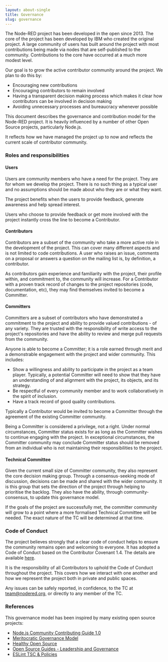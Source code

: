 ```yaml
---
layout: about-single
title: Governance
slug: governance
---
```


The Node-RED project has been developed in the open since 2013. The core of the
project has been developed by IBM who created the original project. A large
community of users has built around the project with most contributions being
made via nodes that are self-published to the community. Contributions to the
core have occurred at a much more modest level.

Our goal is to grow the active contributor community around the project. We plan
to do this by:

 - Encouraging new contributions
 - Encouraging contributors to remain involved
 - Having a transparent decision making process which makes it clear how
   contributors can be involved in decision making
 - Avoiding unnecessary processes and bureaucracy whenever possible

This document describes the governance and contribution model for the Node-RED
project. It is heavily influenced by a number of other Open Source projects,
particularly Node.js.

It reflects how we have managed the project up to now and reflects the current
scale of contributor community.


### Roles and responsibilities

#### Users

Users are community members who have a need for the project. They are for whom
we develop the project. There is no such thing as a typical user and no assumptions
should be made about who they are or what they want.

The project benefits when the users to provide feedback, generate awareness and
help spread interest.

Users who choose to provide feedback or get more involved with the project
instantly cross the line to become a Contributor.

#### Contributors

Contributors are a subset of the community who take a more active role in the
development of the project. This can cover many different aspects and is not
limited to code contributions. A user who raises an issue, comments on a proposal
or answers a question on the mailing list is, by definition, a contributor.

As contributors gain experience and familiarity with the project, their profile
within, and commitment to, the community will increase. For a Contributor with a
proven track record of changes to the project repositories (code, documentation,
etc), they may find themselves invited to become a Committer.

#### Committers

Committers are a subset of contributors who have demonstrated a commitment to
the project and ability to provide valued contributions - of any variety. They
are trusted with the responsibility of write access to the project's repositories
and have the ability to review and merge pull requests from the community.

Anyone is able to become a Committer; it is a role earned through merit and a
demonstrable engagement with the project and wider community. This includes:

 - Show a willingness and ability to participate in the project as a team player.
   Typically, a potential Committer will need to show that they have an
   understanding of and alignment with the project, its objects, and its strategy.
 - Be respectful of every community member and to work collaboratively in the
   spirit of inclusion.
 - Have a track record of good quality contributions.

Typically a Contributor would be invited to become a Committer through the
agreement of the existing Committer community.

Being a Committer is considered a privilege, not a right. Under normal circumstances,
Committer status exists for as long as the Committer wishes to continue engaging
with the project. In exceptional circumstances, the Committer community may
conclude Committer status should be removed from an individual who is not
maintaining their responsibilities to the project.

#### Technical Committee

Given the current small size of Committer community, they also represent the
core decision making group. Through a consensus-seeking mode of discussion,
decisions can be made and shared with the wider community. It is this group that
sets the direction of the project through helping to prioritise the backlog.
They also have the ability, through community-consensus, to update this governance
model.

If the goals of the project are successfully met, the committer community will
grow to a point where a more formalised Technical Committee will be needed. The
exact nature of the TC will be determined at that time.

### Code of Conduct

The project believes strongly that a clear code of conduct helps to ensure the
community remains open and welcoming to everyone. It has adopted a Code of Conduct
based on the Contributor Covenant 1.4. The details are available [here](/conduct/).

It is the responsibility of all Contributors to uphold the Code of Conduct
throughout the project. This covers how we interact with one another and how we
represent the project both in private and public spaces.

Any issues can be safely reported, in confidence, to the TC at team@nodered.org,
or directly to any member of the TC.


### References

This governance model has been inspired by many existing open source projects:

 - [Node.js Community Contributing Guide 1.0](https://github.com/nodejs/TSC/blob/master/BasePolicies/CONTRIBUTING.md)
 - [Meritocratic Governance Model](http://oss-watch.ac.uk/resources/meritocraticgovernancemodel)
 - [Healthy Open Source](https://medium.com/the-node-js-collection/healthy-open-source-967fa8be7951#.h2klz4i2f)
 - [Open Source Guides - Leadership and Governance](https://opensource.guide/leadership-and-governance/)
 - [ESLint TSC & Policies](http://eslint.org/docs/maintainer-guide/governance.html)
